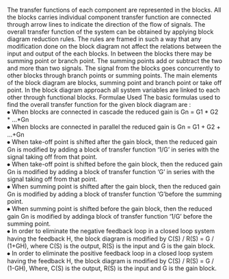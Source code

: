 The transfer functions of each component are represented in the blocks. All the blocks carries individual component transfer function are connected through arrow lines to indicate the direction of the flow of signals. The overall transfer function of the system can be obtained by applying block diagram reduction rules. The rules are framed in such a way that any modification done on the block diagram not affect the relations between the input and output of the each blocks. In between the blocks there may be summing point or branch point. The summing points add or subtract the two and more than two signals. The signal from the blocks goes concurrently to other blocks through branch points or summing points. The main elements of the block diagram are blocks, summing point and branch point or take off point. In the block diagram approach all system variables are linked to each other through functional blocks.
Formulae Used
The basic formulas used to find the overall transfer function for the given block diagram are :\
⦁	When blocks are connected in cascade the reduced gain is Gn = G1 * G2 * …*Gn\
⦁	When blocks are connected in parallel the reduced gain is Gn = G1 + G2 + …+Gn\
⦁	When take-off point is shifted after the gain block, then the reduced gain Gn is modified by adding a block of transfer function ‘1/G’ in series with the signal taking off from that point.\
⦁	When take-off point is shifted before the gain block, then the reduced gain Gn is modified by adding a block of transfer function ‘G’ in series with the signal taking off from that point.\
⦁	When summing point is shifted after the gain block, then the reduced gain Gn is modified by adding a block of transfer function ‘G’before the summing point.\
⦁	When summing point is shifted before the gain block, then the reduced gain Gn is modified by addinga block of transfer function ‘1/G’ before the summing point.\
⦁	In order to eliminate the negative feedback loop in a closed loop system having the feedback H, the block diagram is modified by C(S) / R(S) = G / (1+GH),
where C(S) is the output, R(S) is the input and G is the gain block.\
⦁	In order to eliminate the positive feedback loop in a closed loop system having the feedback H, the block diagram is modified by C(S) / R(S) = G / (1-GH),
Where,  C(S) is the output, R(S) is the input and G is the gain block.


